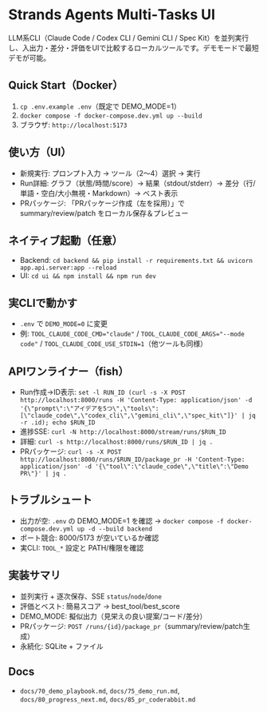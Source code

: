 Strands Agents Multi‑Tasks UI
=============================

LLM系CLI（Claude Code / Codex CLI / Gemini CLI / Spec Kit）を並列実行し、入出力・差分・評価をUIで比較するローカルツールです。デモモードで最短デモが可能。

Quick Start（Docker）
---------------------
1) `cp .env.example .env`（既定で DEMO_MODE=1）
2) `docker compose -f docker-compose.dev.yml up --build`
3) ブラウザ: `http://localhost:5173`

使い方（UI）
------------
- 新規実行: プロンプト入力 → ツール（2〜4）選択 → 実行
- Run詳細: グラフ（状態/時間/score）→ 結果（stdout/stderr）→ 差分（行/単語・空白/大小無視・Markdown）→ ベスト表示
- PRパッケージ: 「PRパッケージ作成（左を採用）」で summary/review/patch をローカル保存＆プレビュー

ネイティブ起動（任意）
----------------------
- Backend: `cd backend && pip install -r requirements.txt && uvicorn app.api.server:app --reload`
- UI: `cd ui && npm install && npm run dev`

実CLIで動かす
--------------
- `.env` で `DEMO_MODE=0` に変更
- 例: `TOOL_CLAUDE_CODE_CMD="claude"` / `TOOL_CLAUDE_CODE_ARGS="--mode code"` / `TOOL_CLAUDE_CODE_USE_STDIN=1`（他ツールも同様）

APIワンライナー（fish）
------------------------
- Run作成→ID表示: `set -l RUN_ID (curl -s -X POST http://localhost:8000/runs -H 'Content-Type: application/json' -d '{\"prompt\":\"アイデアを5つ\",\"tools\":[\"claude_code\",\"codex_cli\",\"gemini_cli\",\"spec_kit\"]}' | jq -r .id); echo $RUN_ID`
- 進捗SSE: `curl -N http://localhost:8000/stream/runs/$RUN_ID`
- 詳細: `curl -s http://localhost:8000/runs/$RUN_ID | jq .`
- PRパッケージ: `curl -s -X POST http://localhost:8000/runs/$RUN_ID/package_pr -H 'Content-Type: application/json' -d '{\"tool\":\"claude_code\",\"title\":\"Demo PR\"}' | jq .`

トラブルシュート
----------------
- 出力が空: `.env` の DEMO_MODE=1 を確認 → `docker compose -f docker-compose.dev.yml up -d --build backend`
- ポート競合: 8000/5173 が空いているか確認
- 実CLI: `TOOL_*` 設定と PATH/権限を確認

実装サマリ
----------
- 並列実行 + 逐次保存、SSE `status`/`node`/`done`
- 評価とベスト: 簡易スコア → best_tool/best_score
- DEMO_MODE: 擬似出力（見栄えの良い提案/コード/差分）
- PRパッケージ: `POST /runs/{id}/package_pr`（summary/review/patch生成）
- 永続化: SQLite + ファイル

Docs
----
- `docs/70_demo_playbook.md`, `docs/75_demo_run.md`, `docs/80_progress_next.md`, `docs/85_pr_coderabbit.md`
